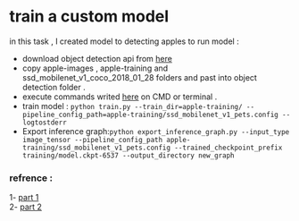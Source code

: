 # train a custom model 

in this task , I created model to detecting apples 
to run model :
- download object detection api from [here](https://github.com/tensorflow/models/tree/master/research/object_detection) 
- copy apple-images , apple-training and ssd_mobilenet_v1_coco_2018_01_28 folders and past into object detection folder .
- execute commands writed [here](https://github.com/MahaQ3/SM-training/blob/master/task-7/commands.txt) on CMD or terminal .
- train model : `python train.py --train_dir=apple-training/ --pipeline_config_path=apple-training/ssd_mobilenet_v1_pets.config --logtostderr `
- Export inference graph:`python export_inference_graph.py --input_type image_tensor --pipeline_config_path apple-training/ssd_mobilenet_v1_pets.config --trained_checkpoint_prefix training/model.ckpt-6537 --output_directory new_graph `

 
### refrence :
1- [part 1](https://youtu.be/C5-SEZ_IvaM)  
2- [part 2 ](https://youtu.be/_gGI91BmIdk)

